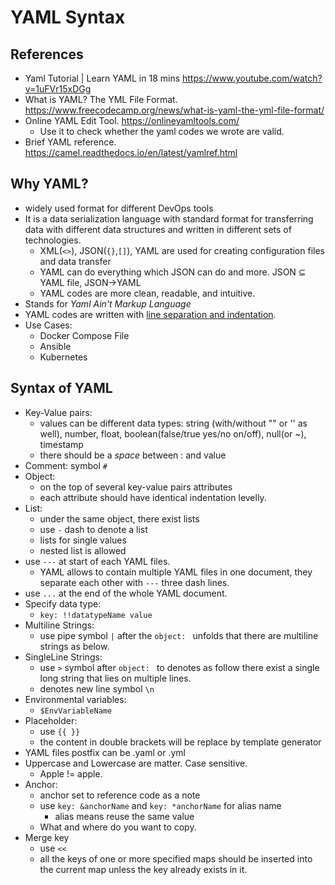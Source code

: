 # YAML Syntax

## References

- Yaml Tutorial | Learn YAML in 18 mins <https://www.youtube.com/watch?v=1uFVr15xDGg>
- What is YAML? The YML File Format. <https://www.freecodecamp.org/news/what-is-yaml-the-yml-file-format/>
- Online YAML Edit Tool. <https://onlineyamltools.com/> 
  - Use it to check whether the yaml codes we wrote are valid.
- Brief YAML reference. <https://camel.readthedocs.io/en/latest/yamlref.html>

## Why YAML?

- widely used format for different DevOps tools
- It is a data serialization language with standard format for transferring data with different data structures and written in different sets of technologies.
  - XML(`<>`), JSON(`{}`,`[]`), YAML are used for creating configuration files and data transfer
  - YAML can do everything which JSON can do and more. JSON ⊆ YAML file, JSON→YAML
  - YAML codes are more clean, readable, and intuitive.
- Stands for *Yaml Ain't Markup Language* 
- YAML codes are written with <u>line separation and indentation</u>.
- Use Cases:
  - Docker Compose File
  - Ansible 
  - Kubernetes

## Syntax of YAML

- Key-Value pairs:
  - values can be different data types: string (with/without "" or '' as well), number, float, boolean(false/true yes/no on/off), null(or ~), timestamp
  - there should be a *space* between : and value
- Comment: symbol `#`
- Object: 
  - on the top of several key-value pairs attributes
  - each attribute should have identical indentation levelly.
- List:
  - under the same object, there exist lists
  - use `-` dash to denote a list
  - lists for single values
  - nested list is allowed
- use `---` at start of each YAML files.
  - YAML allows to contain multiple YAML files in one document, they separate each other with `---` three dash lines.
- use `...` at the end of the whole YAML document.
- Specify data type:
  - `key: !!datatypeName value`
- Multiline Strings:
  - use pipe symbol `|` after the `object: ` unfolds that there are multiline strings as below.
- SingleLine Strings:
  - use `>` symbol after `object: ` to denotes as follow there exist a single long string that lies on multiple lines. 
  - denotes new line symbol `\n`
- Environmental variables:
  - `$EnvVariableName`
- Placeholder:
  - use `{{ }}` 
  - the content in double brackets will be replace by template generator
- YAML files postfix can be .yaml or .yml
- Uppercase and Lowercase are matter. Case sensitive.
  - Apple != apple.
- Anchor: 
  - anchor set to reference code as a note
  - use `key: &anchorName` and `key: *anchorName` for alias name
    - alias means reuse the same value
  - What and where do you want to copy.
- Merge key
  - use `<<`
  - all the keys of one or more specified maps should be inserted into the current map unless the key already exists in it.

